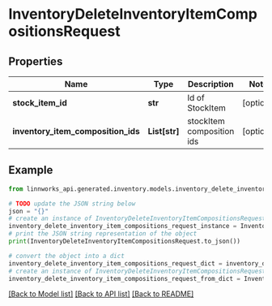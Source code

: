 # InventoryDeleteInventoryItemCompositionsRequest


## Properties

Name | Type | Description | Notes
------------ | ------------- | ------------- | -------------
**stock_item_id** | **str** | Id of StockItem | [optional] 
**inventory_item_composition_ids** | **List[str]** | stockItem composition ids | [optional] 

## Example

```python
from linnworks_api.generated.inventory.models.inventory_delete_inventory_item_compositions_request import InventoryDeleteInventoryItemCompositionsRequest

# TODO update the JSON string below
json = "{}"
# create an instance of InventoryDeleteInventoryItemCompositionsRequest from a JSON string
inventory_delete_inventory_item_compositions_request_instance = InventoryDeleteInventoryItemCompositionsRequest.from_json(json)
# print the JSON string representation of the object
print(InventoryDeleteInventoryItemCompositionsRequest.to_json())

# convert the object into a dict
inventory_delete_inventory_item_compositions_request_dict = inventory_delete_inventory_item_compositions_request_instance.to_dict()
# create an instance of InventoryDeleteInventoryItemCompositionsRequest from a dict
inventory_delete_inventory_item_compositions_request_from_dict = InventoryDeleteInventoryItemCompositionsRequest.from_dict(inventory_delete_inventory_item_compositions_request_dict)
```
[[Back to Model list]](../README.md#documentation-for-models) [[Back to API list]](../README.md#documentation-for-api-endpoints) [[Back to README]](../README.md)


